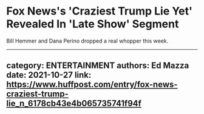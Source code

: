 # Fox News's 'Craziest Trump Lie Yet' Revealed In 'Late Show' Segment

Bill Hemmer and Dana Perino dropped a real whopper this week.

---
category: ENTERTAINMENT
authors: Ed Mazza
date: 2021-10-27
link: https://www.huffpost.com/entry/fox-news-craziest-trump-lie_n_6178cb43e4b065735741f94f
---
